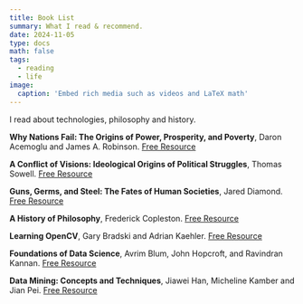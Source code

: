 ```yaml
---
title: Book List
summary: What I read & recommend.
date: 2024-11-05
type: docs
math: false
tags:
  - reading
  - life
image:
  caption: 'Embed rich media such as videos and LaTeX math'
---
```


I read about technologies, philosophy and history.

**Why Nations Fail: The Origins of Power, Prosperity, and Poverty**, Daron Acemoglu and James A. Robinson. [Free Resource](https://ia601506.us.archive.org/27/items/WhyNationsFailTheOriginsODaronAcemoglu/Why-Nations-Fail_-The-Origins-o-Daron-Acemoglu.pdf)

**A Conflict of Visions: Ideological Origins of Political Struggles**, Thomas Sowell. [Free Resource](https://archive.org/details/conflictofvision0000sowe)

**Guns, Germs, and Steel: The Fates of Human Societies**, Jared Diamond. [Free Resource](https://ia600201.us.archive.org/26/items/fp_Jared_Diamond-Guns_Germs_and_Steel/Jared_Diamond-Guns_Germs_and_Steel.pdf)

**A History of Philosophy**, Frederick Copleston. [Free Resource](https://archive.org/details/historyofphiloso03copl/page/n11/mode/2up)

**Learning OpenCV**, Gary Bradski and Adrian Kaehler. [Free Resource](https://github.com/JiashuWu/Books/blob/master/Computer%20Vision/Learning%20OpenCV%20OReilly.pdf)

**Foundations of Data Science**, Avrim Blum, John Hopcroft, and Ravindran Kannan. [Free Resource](https://github.com/JiashuWu/Books/blob/master/Data%20Science/Foundations%20of%20Data%20Science%20-%20Microsoft.pdf)

**Data Mining: Concepts and Techniques**, Jiawei Han, Micheline Kamber and Jian Pei. [Free Resource](https://github.com/JiashuWu/Books/blob/master/Data%20Mining/Data%20Mining%20Concepts%20and%20Techniques_3ed.pdf)
